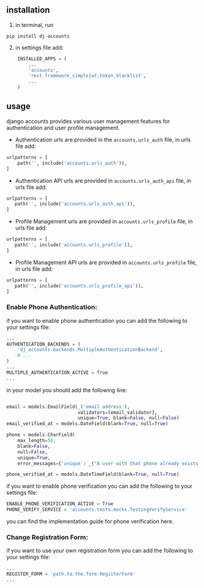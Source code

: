 ## installation

1. in terminal, run
```
pip install dj-accounts
```
2. in settings file add:

``` python 
    INSTALLED_APPS = (
        ...
        'accounts',
        'rest_framework_simplejwt.token_blacklist',
        ...
    )
```

## usage

django accounts provides various user management features for authentication and user profile management.

* Authentication urls are provided in the `accounts.urls_auth` file, in urls file add:
```python
urlpatterns = [
    path('', include('accounts.urls_auth')),
]
```

* Authentication API urls are provided in `accounts.urls_auth_api` file, in urls file add:
```python
urlpatterns = [
   path('', include('accounts.urls_auth_api')),
]
```

* Profile Management urls are provided in `accounts.urls_profile` file, in urls file add:
```python
urlpatterns = [
   path('', include('accounts.urls_profile')),
]
```

* Profile Management API urls are provided in `accounts.urls_profile` file, in urls file add:
```python
urlpatterns = [
   path('', include('accounts.urls_profile_api')),
]
```

### Enable Phone Authentication:

if you want to enable phone authentication you can add the following to your settings file:

```python
...
AUTHENTICATION_BACKENDS = (
    'dj_accounts.backends.MultipleAuthenticationBackend',
    # ...
)
...
MULTIPLE_AUTHENTICATION_ACTIVE = True
...
```

in your model you should add the following line:
```python

email = models.EmailField(_('email address'),
                          validators=[email_validator],
                          unique=True, blank=False, null=False)
email_verified_at = models.DateField(blank=True, null=True)

phone = models.CharField(
    max_length=50,
    blank=False,
    null=False,
    unique=True,
    error_messages={'unique': _("A user with that phone already exists.")})

phone_verified_at = models.DateTimeField(blank=True, null=True)

```


if you want to enable phone verification you can add the following to your settings file:

```python
ENABLE_PHONE_VERIFICATION_ACTIVE = True
PHONE_VERIFY_SERVICE = 'accounts.tests.mocks.TestingVerifyService'
```

you can find the implementation guide for phone verification here.

### Change Registration Form:

if you want to use your own registration form you can add the following to your settings file:

```python
...
REGISTER_FORM = 'path.to.the.form.RegisterForm'
...
```